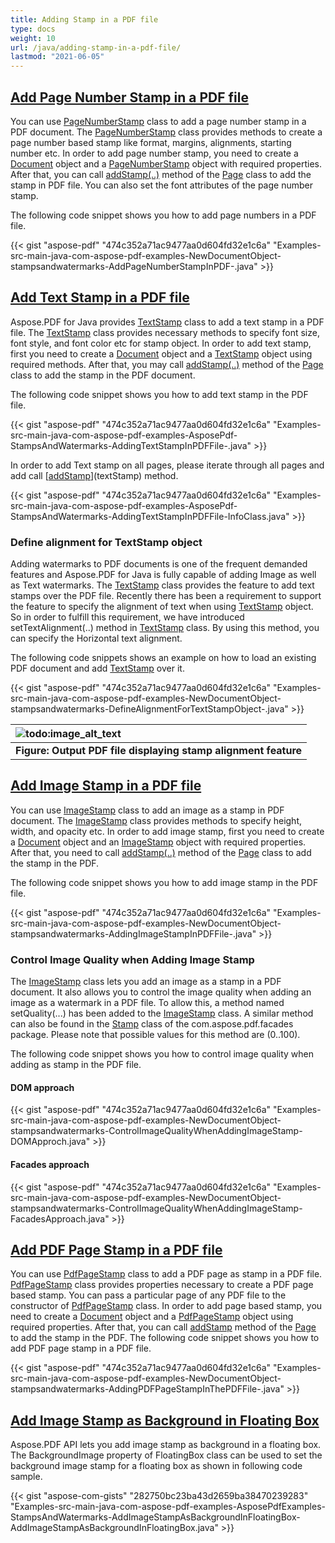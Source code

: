 ```yaml
---
title: Adding Stamp in a PDF file
type: docs
weight: 10
url: /java/adding-stamp-in-a-pdf-file/
lastmod: "2021-06-05"
---
```


## <ins>**Add Page Number Stamp in a PDF file**
You can use [PageNumberStamp](https://apireference.aspose.com/java/pdf/com.aspose.pdf/PageNumberStamp) class to add a page number stamp in a PDF document. The [PageNumberStamp](https://apireference.aspose.com/java/pdf/com.aspose.pdf/PageNumberStamp) class provides methods to create a page number based stamp like format, margins, alignments, starting number etc. In order to add page number stamp, you need to create a [Document](https://apireference.aspose.com/java/pdf/com.aspose.pdf/Document) object and a [PageNumberStamp](https://apireference.aspose.com/java/pdf/com.aspose.pdf/PageNumberStamp) object with required properties. After that, you can call [addStamp(..)](https://apireference.aspose.com/java/pdf/com.aspose.pdf/Page#addStamp-com.aspose.pdf.Stamp-) method of the [Page](https://apireference.aspose.com/java/pdf/com.aspose.pdf/Page) class to add the stamp in PDF file. You can also set the font attributes of the page number stamp.

The following code snippet shows you how to add page numbers in a PDF file.

{{< gist "aspose-pdf" "474c352a71ac9477aa0d604fd32e1c6a" "Examples-src-main-java-com-aspose-pdf-examples-NewDocumentObject-stampsandwatermarks-AddPageNumberStampInPDF-.java" >}}


## <ins>**Add Text Stamp in a PDF file**
Aspose.PDF for Java provides [TextStamp](https://apireference.aspose.com/java/pdf/com.aspose.pdf/TextStamp) class to add a text stamp in a PDF file. The [TextStamp](https://apireference.aspose.com/java/pdf/com.aspose.pdf/TextStamp) class provides necessary methods to specify font size, font style, and font color etc for stamp object. In order to add text stamp, first you need to create a [Document](https://apireference.aspose.com/java/pdf/com.aspose.pdf/Document) object and a [TextStamp](https://apireference.aspose.com/java/pdf/com.aspose.pdf/TextStamp) object using required methods. After that, you may call [addStamp(..)](https://apireference.aspose.com/java/pdf/com.aspose.pdf/Page#addStamp-com.aspose.pdf.Stamp-) method of the [Page](https://apireference.aspose.com/java/pdf/com.aspose.pdf/Page) class to add the stamp in the PDF document.

The following code snippet shows you how to add text stamp in the PDF file.

{{< gist "aspose-pdf" "474c352a71ac9477aa0d604fd32e1c6a" "Examples-src-main-java-com-aspose-pdf-examples-AsposePdf-StampsAndWatermarks-AddingTextStampInPDFFile-.java" >}}


In order to add Text stamp on all pages, please iterate through all pages and add call [[addStamp](https://apireference.aspose.com/java/pdf/com.aspose.pdf/Page#addStamp-com.aspose.pdf.Stamp-)](textStamp) method.

{{< gist "aspose-pdf" "474c352a71ac9477aa0d604fd32e1c6a" "Examples-src-main-java-com-aspose-pdf-examples-AsposePdf-StampsAndWatermarks-AddingTextStampInPDFFile-InfoClass.java" >}}
### **Define alignment for TextStamp object**
Adding watermarks to PDF documents is one of the frequent demanded features and Aspose.PDF for Java is fully capable of adding Image as well as Text watermarks. The [TextStamp](https://apireference.aspose.com/java/pdf/com.aspose.pdf/TextStamp) class provides the feature to add text stamps over the PDF file. Recently there has been a requirement to support the feature to specify the alignment of text when using [TextStamp](https://apireference.aspose.com/java/pdf/com.aspose.pdf/TextStamp) object. So in order to fulfill this requirement, we have introduced setTextAlignment(..) method in [TextStamp](https://apireference.aspose.com/java/pdf/com.aspose.pdf/TextStamp) class. By using this method, you can specify the Horizontal text alignment.

The following code snippets shows an example on how to load an existing PDF document and add [TextStamp](https://apireference.aspose.com/java/pdf/com.aspose.pdf/TextStamp) over it.

{{< gist "aspose-pdf" "474c352a71ac9477aa0d604fd32e1c6a" "Examples-src-main-java-com-aspose-pdf-examples-NewDocumentObject-stampsandwatermarks-DefineAlignmentForTextStampObject-.java" >}}

|![todo:image_alt_text](http://i.imgur.com/qfLATYl.png)|
| :- |
|**Figure: Output PDF file displaying stamp alignment feature**|

## <ins>**Add Image Stamp in a PDF file**
You can use [ImageStamp](https://apireference.aspose.com/java/pdf/com.aspose.pdf/ImageStamp) class to add an image as a stamp in PDF document. The [ImageStamp](https://apireference.aspose.com/java/pdf/com.aspose.pdf/ImageStamp) class provides methods to specify height, width, and opacity etc. In order to add image stamp, first you need to create a [Document](http://www.aspose.com/api/java/pdf/com.aspose.pdf/classes/Document) object and an [ImageStamp](https://apireference.aspose.com/java/pdf/com.aspose.pdf/ImageStamp) object with required properties. After that, you need to call [addStamp(..)](https://apireference.aspose.com/java/pdf/com.aspose.pdf/Page#addStamp-com.aspose.pdf.Stamp-) method of the [Page](https://apireference.aspose.com/java/pdf/com.aspose.pdf/Page) class to add the stamp in the PDF.

The following code snippet shows you how to add image stamp in the PDF file.

{{< gist "aspose-pdf" "474c352a71ac9477aa0d604fd32e1c6a" "Examples-src-main-java-com-aspose-pdf-examples-NewDocumentObject-stampsandwatermarks-AddingImageStampInPDFFile-.java" >}}
### **Control Image Quality when Adding Image Stamp**
The [ImageStamp](https://apireference.aspose.com/java/pdf/com.aspose.pdf/ImageStamp) class lets you add an image as a stamp in a PDF document. It also allows you to control the image quality when adding an image as a watermark in a PDF file. To allow this, a method named setQuality(...) has been added to the [ImageStamp](https://apireference.aspose.com/java/pdf/com.aspose.pdf/ImageStamp) class. A similar method can also be found in the [Stamp](http://www.aspose.com/api/java/pdf/com.aspose.pdf/classes/Stamp) class of the com.aspose.pdf.facades package. Please note that possible values for this method are (0..100).

The following code snippet shows you how to control image quality when adding as stamp in the PDF file.
#### **DOM approach**
{{< gist "aspose-pdf" "474c352a71ac9477aa0d604fd32e1c6a" "Examples-src-main-java-com-aspose-pdf-examples-NewDocumentObject-stampsandwatermarks-ControlImageQualityWhenAddingImageStamp-DOMApproch.java" >}}


#### **Facades approach**
{{< gist "aspose-pdf" "474c352a71ac9477aa0d604fd32e1c6a" "Examples-src-main-java-com-aspose-pdf-examples-NewDocumentObject-stampsandwatermarks-ControlImageQualityWhenAddingImageStamp-FacadesApproach.java" >}}


## <ins>**Add PDF Page Stamp in a PDF file**
You can use [PdfPageStamp](https://apireference.aspose.com/java/pdf/com.aspose.pdf/PdfPageStamp) class to add a PDF page as stamp in a PDF file. [PdfPageStamp](https://apireference.aspose.com/java/pdf/com.aspose.pdf/PdfPageStamp) class provides properties necessary to create a PDF page based stamp. You can pass a particular page of any PDF file to the constructor of [PdfPageStamp](https://apireference.aspose.com/java/pdf/com.aspose.pdf/PdfPageStamp) class. In order to add page based stamp, you need to create a [Document](https://apireference.aspose.com/java/pdf/com.aspose.pdf/Document) object and a [PdfPageStamp](https://apireference.aspose.com/java/pdf/com.aspose.pdf/PdfPageStamp) object using required properties. After that, you can call [addStamp](https://apireference.aspose.com/java/pdf/com.aspose.pdf/Page#addStamp-com.aspose.pdf.Stamp-) method of the [Page](https://apireference.aspose.com/java/pdf/com.aspose.pdf/Page) to add the stamp in the PDF. The following code snippet shows you how to add PDF page stamp in a PDF file.



{{< gist "aspose-pdf" "474c352a71ac9477aa0d604fd32e1c6a" "Examples-src-main-java-com-aspose-pdf-examples-NewDocumentObject-stampsandwatermarks-AddingPDFPageStampInThePDFFile-.java" >}}
## <ins>**Add Image Stamp as Background in Floating Box**
Aspose.PDF API lets you add image stamp as background in a floating box. The BackgroundImage property of FloatingBox class can be used to set the background image stamp for a floating box as shown in following code sample.



{{< gist "aspose-com-gists" "282750bc23ba43d2659ba38470239283" "Examples-src-main-java-com-aspose-pdf-examples-AsposePdfExamples-StampsAndWatermarks-AddImageStampAsBackgroundInFloatingBox-AddImageStampAsBackgroundInFloatingBox.java" >}}
